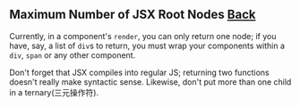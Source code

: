 ## Maximum Number of JSX Root Nodes [Back](./../react.md)

Currently, in a component's `render`, you can only return one node; if you have, say, a list of `div`s to return, you must wrap your components within a `div`, `span` or any other component.

Don't forget that JSX compiles into regular JS; returning two functions doesn't really make syntactic sense. Likewise, don't put more than one child in a ternary(三元操作符).

